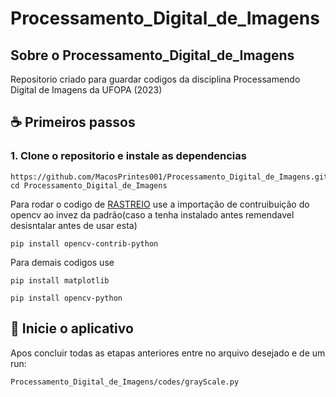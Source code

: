 # Processamento_Digital_de_Imagens

## Sobre o Processamento_Digital_de_Imagens

Repositorio criado para guardar codigos da disciplina Processamendo Digital de Imagens da UFOPA (2023)


## ☕ Primeiros passos

### 1. Clone o repositorio e instale as dependencias
```
https://github.com/MacosPrintes001/Processamento_Digital_de_Imagens.git
cd Processamento_Digital_de_Imagens
```
Para rodar o codigo de [RASTREIO](https://github.com/MacosPrintes001/Processamento_Digital_de_Imagens/tree/main/project/rastrear.py) use a importação de contruibuição do opencv ao invez da padrão(caso a tenha instalado antes remendavel desisntalar antes de usar esta)
```
pip install opencv-contrib-python
```

Para demais codigos use
```
pip install matplotlib
```
```
pip install opencv-python
```

## 🚀 Inicie o aplicativo

Apos concluir todas as etapas anteriores entre no arquivo desejado e de um run:

```
Processamento_Digital_de_Imagens/codes/grayScale.py
```
